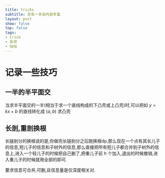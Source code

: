 ```yaml
---
title: tricks
subtitle: 总有一天会内容丰富
layout: post
show: false
top: false
tags: 
- trick
- 杂项
- 咕咕
---
```


# 记录一些技巧

## 一半的半平面交

当求半平面交的一半(相当于求一个直线构成的下凸壳或上凸壳)时,可以把如 $y=kx+b$ 的直线转化成 $(a,b)$ 求凸壳

## 长剖,重剖换根

长链剖分的换根说的是,你做完长链剖分之后跑换根dp,那么现在一个点有其长儿子的信息,短儿子的信息和子树外的信息,那么直接把所有短儿子都合并到子树外的信息上,进入一个轻儿子的时候把自己删了,把重儿子前 $h$ 个加入,退出的时候撤销,进入重儿子的时候就用全部的即可.

要求信息可合并,可删,且信息量是仅深度相关对.


